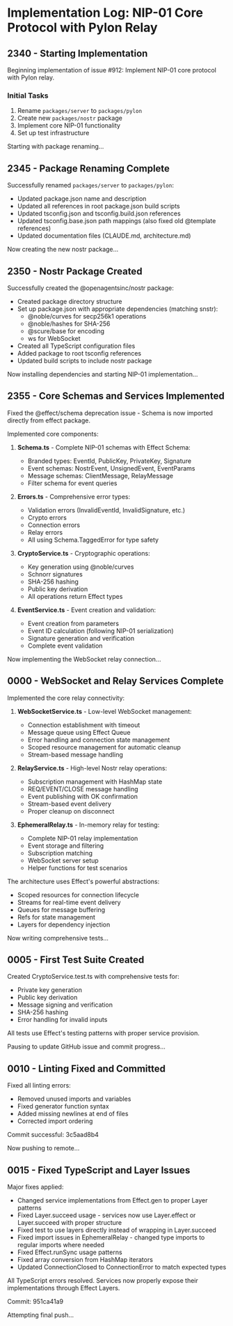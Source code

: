 # Implementation Log: NIP-01 Core Protocol with Pylon Relay

## 2340 - Starting Implementation

Beginning implementation of issue #912: Implement NIP-01 core protocol with Pylon relay.

### Initial Tasks
1. Rename `packages/server` to `packages/pylon`
2. Create new `packages/nostr` package
3. Implement core NIP-01 functionality
4. Set up test infrastructure

Starting with package renaming...

## 2345 - Package Renaming Complete

Successfully renamed `packages/server` to `packages/pylon`:
- Updated package.json name and description
- Updated all references in root package.json build scripts
- Updated tsconfig.json and tsconfig.build.json references
- Updated tsconfig.base.json path mappings (also fixed old @template references)
- Updated documentation files (CLAUDE.md, architecture.md)

Now creating the new nostr package...

## 2350 - Nostr Package Created

Successfully created the @openagentsinc/nostr package:
- Created package directory structure
- Set up package.json with appropriate dependencies (matching snstr):
  - @noble/curves for secp256k1 operations
  - @noble/hashes for SHA-256
  - @scure/base for encoding
  - ws for WebSocket
- Created all TypeScript configuration files
- Added package to root tsconfig references
- Updated build scripts to include nostr package

Now installing dependencies and starting NIP-01 implementation...

## 2355 - Core Schemas and Services Implemented

Fixed the @effect/schema deprecation issue - Schema is now imported directly from effect package.

Implemented core components:
1. **Schema.ts** - Complete NIP-01 schemas with Effect Schema:
   - Branded types: EventId, PublicKey, PrivateKey, Signature
   - Event schemas: NostrEvent, UnsignedEvent, EventParams
   - Message schemas: ClientMessage, RelayMessage
   - Filter schema for event queries

2. **Errors.ts** - Comprehensive error types:
   - Validation errors (InvalidEventId, InvalidSignature, etc.)
   - Crypto errors
   - Connection errors
   - Relay errors
   - All using Schema.TaggedError for type safety

3. **CryptoService.ts** - Cryptographic operations:
   - Key generation using @noble/curves
   - Schnorr signatures
   - SHA-256 hashing
   - Public key derivation
   - All operations return Effect types

4. **EventService.ts** - Event creation and validation:
   - Event creation from parameters
   - Event ID calculation (following NIP-01 serialization)
   - Signature generation and verification
   - Complete event validation

Now implementing the WebSocket relay connection...

## 0000 - WebSocket and Relay Services Complete

Implemented the core relay connectivity:

1. **WebSocketService.ts** - Low-level WebSocket management:
   - Connection establishment with timeout
   - Message queue using Effect Queue
   - Error handling and connection state management
   - Scoped resource management for automatic cleanup
   - Stream-based message handling

2. **RelayService.ts** - High-level Nostr relay operations:
   - Subscription management with HashMap state
   - REQ/EVENT/CLOSE message handling
   - Event publishing with OK confirmation
   - Stream-based event delivery
   - Proper cleanup on disconnect

3. **EphemeralRelay.ts** - In-memory relay for testing:
   - Complete NIP-01 relay implementation
   - Event storage and filtering
   - Subscription matching
   - WebSocket server setup
   - Helper functions for test scenarios

The architecture uses Effect's powerful abstractions:
- Scoped resources for connection lifecycle
- Streams for real-time event delivery
- Queues for message buffering
- Refs for state management
- Layers for dependency injection

Now writing comprehensive tests...

## 0005 - First Test Suite Created

Created CryptoService.test.ts with comprehensive tests for:
- Private key generation
- Public key derivation
- Message signing and verification
- SHA-256 hashing
- Error handling for invalid inputs

All tests use Effect's testing patterns with proper service provision.

Pausing to update GitHub issue and commit progress...

## 0010 - Linting Fixed and Committed

Fixed all linting errors:
- Removed unused imports and variables
- Fixed generator function syntax
- Added missing newlines at end of files
- Corrected import ordering

Commit successful: 3c5aad8b4

Now pushing to remote...

## 0015 - Fixed TypeScript and Layer Issues

Major fixes applied:
- Changed service implementations from Effect.gen to proper Layer patterns
- Fixed Layer.succeed usage - services now use Layer.effect or Layer.succeed with proper structure
- Fixed test to use layers directly instead of wrapping in Layer.succeed
- Fixed import issues in EphemeralRelay - changed type imports to regular imports where needed
- Fixed Effect.runSync usage patterns
- Fixed array conversion from HashMap iterators
- Updated ConnectionClosed to ConnectionError to match expected types

All TypeScript errors resolved. Services now properly expose their implementations through Effect Layers.

Commit: 951ca41a9

Attempting final push...